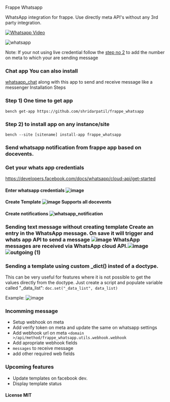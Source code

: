 Frappe Whatsapp

WhatsApp integration for frappe. Use directly meta API's without any 3rd party integration.

[![Whatsapp Video](https://img.youtube.com/vi/nq5Kcc5e1oc/0.jpg)](https://www.youtube.com/watch?v=nq5Kcc5e1oc)

![whatsapp](https://user-images.githubusercontent.com/11792643/203741234-29edeb1b-e2f9-4072-98c4-d73a84b48743.gif)

Note: If your not using live credential follow the [step no 2](https://developers.facebook.com/docs/whatsapp/cloud-api/get-started) to add the number on meta to which your are sending message

### Chat app You can also install
[whatsapp\_chat](https://frappecloud.com/marketplace/apps/whatsapp_chat) along with this app to send and receive message like a messenger Installation Steps

### Step 1) One time to get app 
`bench get-app https://github.com/shridarpatil/frappe_whatsapp` 
### Step 2) to install app on any instance/site
`bench --site [sitename] install-app frappe_whatsapp` 

### Send whatsapp notification from frappe app based on docevents. 
### Get your whats app credentials 
https://developers.facebook.com/docs/whatsapp/cloud-api/get-started 
#### Enter whatsapp credentials ![image](https://user-images.githubusercontent.com/11792643/198827382-90283b36-f8ab-430e-a909-1b600d6f5da4.png) 

#### Create Template ![image](https://user-images.githubusercontent.com/11792643/198827355-ebf9c113-f39a-4d37-98f7-38f719fb2d1f.png) Supports all docevents 

#### Create notifications ![whatsapp_notification](https://user-images.githubusercontent.com/11792643/198827295-f6d756a3-6289-40b3-99ea-0394efb61041.png) 

### Sending text message without creating template Create an entry in the WhatsApp message. On save it will trigger and whats app API to send a message ![image](https://user-images.githubusercontent.com/11792643/211518862-de2d3fbc-69c8-48e1-b000-8eebf20b75ab.png) WhatsApp messages are received via WhatsApp cloud API.![image](https://user-images.githubusercontent.com/11792643/211519625-a528abe2-ba24-46a4-bcbc-170f6b4e27fb.png) ![outgoing (1)](https://user-images.githubusercontent.com/11792643/211518647-45bfaa00-b06a-49c6-a3b3-3cf801d5ec68.gif) 

### Sending a template using custom _dict() insted of a doctype.
This can be very useful for features where it is not possible to get the values directly from the doctype.
Just create a script and populate variable called "_data_list":
`doc.set("_data_list", data_list)`

Example:
![image](https://github.com/user-attachments/assets/7496b081-df2b-41dc-bdcb-ed7e5f464698)

### Incomming message 
* Setup webhook on meta 
* Add verify token on meta and update the same on whatsapp settings 
* Add webhook url on meta
`<domain >/api/method/frappe_whatsapp.utils.webhook.webhook` 
* Add apropriate webhook fields 
* `messages` to receive message 
* add other required web fields 

### Upcoming features 
* Update templates on facebook dev. 
* Display template status 
 
#### License MIT
